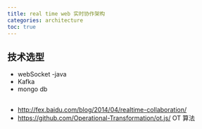 ```yaml
---
title: real time web 实时协作架构
categories: architecture
toc: true
---
```


## 技术选型

- webSocket
-java 
- Kafka
- mongo db

## 
- http://fex.baidu.com/blog/2014/04/realtime-collaboration/
- https://github.com/Operational-Transformation/ot.js/ OT 算法 


